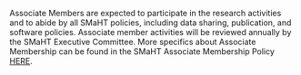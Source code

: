 Associate Members are expected to participate in the research activities and to abide by all SMaHT policies, including data sharing, publication, and software policies. Associate member activities will be reviewed annually by the SMaHT Executive Committee. More specifics about Associate Membership can be found in the SMaHT Associate Membership Policy [HERE](https://docs.google.com/document/d/1xQrDRVqcJvJxnxudguM3mXC2PclNHpqK5Lb3vkv9eQY/edit).